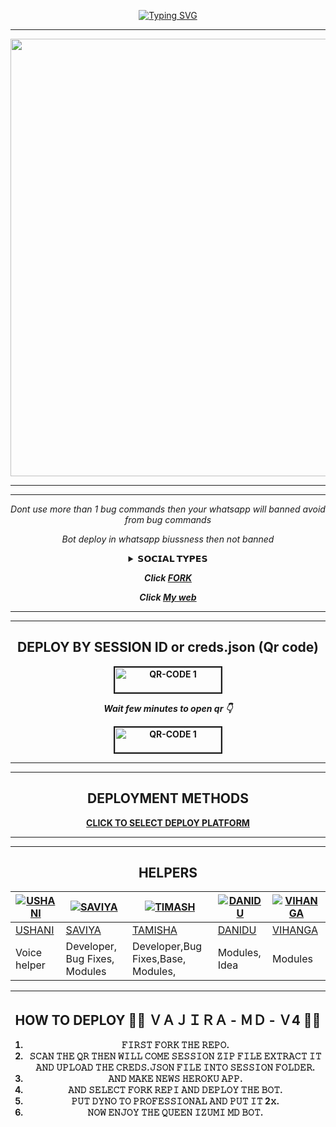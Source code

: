 <div align="center">
     
 [![Typing SVG](https://readme-typing-svg.herokuapp.com?font=Rockstar-ExtraBold&color=F01&lines=ＶＡＪＩＲＡ+ＭＤ+ＷＨＡＴＳＡＰＰ+ＢＯＴ)](https://git.io/typing-svg)

  
<div align="center">
</p

<hr>

<hr>

<p align="center">
<a href="https://github.com/VajiraTech">
    <img src="https://telegra.ph/file/03f1eccdcb525a5e1a6ad.jpg"  width="700px">
</a>
<hr>

<hr>

_Dont use more than 1 bug commands then your whatsapp will banned avoid from bug commands_

_Bot deploy in whatsapp biussness then not banned_

<b><details><summary>𝗦𝗢𝗖𝗜𝗔𝗟 𝗧𝗬𝗣𝗘𝗦</summary><br>

## CONTACT OWNER

[![vajira](https://telegra.ph/file/99460844d012cad1b7ee4.jpg)](https://wa.me/94719199757)

## JOIN SUPPORT GROUP

[![vajira](https://telegra.ph/file/99460844d012cad1b7ee4.jpg)](https://chat.whatsapp.com/D6w6Qy5yrhp7MmfNcprbO3)

## MY YT CHANNEL

[![Youtube](https://telegra.ph/file/eebe86c26e98ffeae39ea.jpg)](https://youtube.com/@gamingewingyt6216) 

</details>

***Click [FORK](https://github.com/VajiraTech/VAJIRA-MD-fork)***

***Click [My web](https://vajiratech.github.io/QUEEN-IZUMI-WEB/)***

<hr>

<hr>

## DEPLOY BY SESSION ID or creds.json (Qr code)

<a href="https://vajira-paircode-f5d762364f53.herokuapp.com/"><img src="https://i.ibb.co/FWSfNmb/scan-qr-zusyco-btn.png" alt="QR-CODE 1" border="2" width="170" height="40" ></a>


***Wait few minutes to open qr 👇***

<a href="https://vajira-pairing.onrender.com/"><img src="https://i.ibb.co/FWSfNmb/scan-qr-zusyco-btn.png" alt="QR-CODE 1" border="2" width="170" height="40" ></a>


<hr>

<hr>

## DEPLOYMENT METHODS

[CLICK TO SELECT DEPLOY PLATFORM](https://vajiratech.github.io/VAJIRA-DEPLOY/QUEEN-IZUMI-WEB-main/projects/deployment.html)

<hr>

<hr>

## HELPERS
[![USHANI](https://telegra.ph/file/1cacb07896ee14aa5920b.jpg?size=80)](https://github.com/vajirabot1) | [![SAVIYA](https://telegra.ph/file/1046fee52c7a14d556793.jpg?size=100)](https://github.com/VajiraTech) | [![TIMASH](https://telegra.ph/file/5e0bf1e4f7230ffe9cc37.jpg?size=109)](https://github.com/VajiraTech) | [![DANIDU](https://telegra.ph/file/4f43cf774e634e40129e5.jpg?size=80)](https://github.com/VajiraTech) | [![VIHANGA](https://telegra.ph/file/3b6537eb342b32de56558.jpg?size=80)](https://github.com/vihangayt0)
----|----|----|----|----
[USHANI](https://wa.me/94767898887) | [SAVIYA](https://wa.me/+94757309293) | [TAMISHA](https://wa.me/94715264791) | [DANIDU](https://wa.me/94715322008) | [VIHANGA](https://wa.me/94762898541)
Voice helper  | Developer, Bug Fixes, Modules |Developer,Bug Fixes,Base, Modules, | Modules, Idea | Modules

<hr>

## HOW TO DEPLOY 👨‍💻 ＶＡＪＩＲＡ - ＭＤ - Ｖ4 👨‍💻

</div>

1) 𝙵𝙸𝚁𝚂𝚃 𝙵𝙾𝚁𝙺 𝚃𝙷𝙴 𝚁𝙴𝙿𝙾.
2) 𝚂𝙲𝙰𝙽 𝚃𝙷𝙴 𝚀𝚁 𝚃𝙷𝙴𝙽 𝚆𝙸𝙻𝙻 𝙲𝙾𝙼𝙴 𝚂𝙴𝚂𝚂𝙸𝙾𝙽 𝚉𝙸𝙿 𝙵𝙸𝙻𝙴 𝙴𝚇𝚃𝚁𝙰𝙲𝚃 𝙸𝚃 𝙰𝙽𝙳 𝚄𝙿𝙻𝙾𝙰𝙳 𝚃𝙷𝙴 𝙲𝚁𝙴𝙳𝚂.𝙹𝚂𝙾𝙽 𝙵𝙸𝙻𝙴 𝙸𝙽𝚃𝙾 𝚂𝙴𝚂𝚂𝙸𝙾𝙽 𝙵𝙾𝙻𝙳𝙴𝚁.
3) 𝙰𝙽𝙳 𝙼𝙰𝙺𝙴 𝙽𝙴𝚆𝚂 𝙷𝙴𝚁𝙾𝙺𝚄 𝙰𝙿𝙿.
4) 𝙰𝙽𝙳 𝚂𝙴𝙻𝙴𝙲𝚃 𝙵𝙾𝚁𝙺 𝚁𝙴𝙿𝙸 𝙰𝙽𝙳 𝙳𝙴𝙿𝙻𝙾𝚈 𝚃𝙷𝙴 𝙱𝙾𝚃.
5) 𝙿𝚄𝚃 𝙳𝚈𝙽𝙾 𝚃𝙾 𝙿𝚁𝙾𝙵𝙴𝚂𝚂𝙸𝙾𝙽𝙰𝙻 𝙰𝙽𝙳 𝙿𝚄𝚃 𝙸𝚃 2𝚡.
6) 𝙽𝙾𝚆 𝙴𝙽𝙹𝙾𝚈 𝚃𝙷𝙴 𝚀𝚄𝙴𝙴𝙽 𝙸𝚉𝚄𝙼𝙸 𝙼𝙳 𝙱𝙾𝚃.
